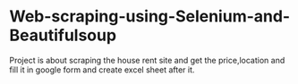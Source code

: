 # Web-scraping-using-Selenium-and-Beautifulsoup
Project is about scraping the house rent site and get the price,location and fill it in google form and create excel sheet after it.
